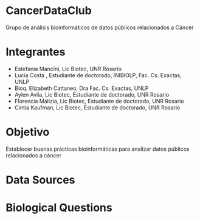 # CancerDataClub
Grupo de análisis bioinformáticos de datos públicos relacionados a Cáncer

# Integrantes
* Estefania Mancini, Lic Biotec, UNR Rosario 
* Lucia Costa , Estudiante de doctorado, INIBIOLP, Fac. Cs. Exactas, UNLP
* Bioq. Elizabeth Cattaneo, Dra Fac. Cs. Exactas, UNLP
* Aylen Avila, Lic Biotec, Estudiante de doctorado, UNR Rosario
* Florencia Malizia, Lic Biotec, Estudiante de doctorado, UNR Rosario
* Cintia Kaufman, Lic Biotec, Estudiante de doctorado, UNR Rosario


# Objetivo
Establecer buenas prácticas bioinformáticas para analizar  datos públicos relacionados a cáncer

# Data Sources

# Biological Questions
 
